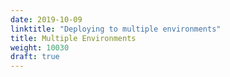 ```yaml
---
date: 2019-10-09
linktitle: "Deploying to multiple environments"
title: Multiple Environments
weight: 10030
draft: true
---
```

